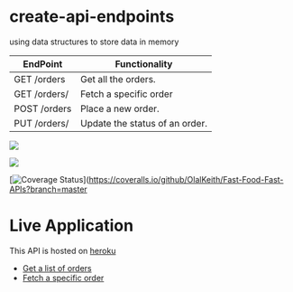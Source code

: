 # create-api-endpoints
using data structures to store data in memory

| EndPoint              | Functionality                  |
| --------------------- | ------------------------------ |
| GET /orders           | Get all the orders.            |
| GET /orders/<orderId> | Fetch a specific order         |
| POST /orders          | Place a new order.             |
| PUT /orders/<orderId> | Update the status of an order. |


<a href="https://codeclimate.com/github/OlalKeith/Fast-Food-Fast-APIs/maintainability"><img src="https://api.codeclimate.com/v1/badges/e92621d19014869658e5/maintainability" /></a>


<a href="https://codeclimate.com/github/OlalKeith/Fast-Food-Fast-APIs/test_coverage"><img src="https://api.codeclimate.com/v1/badges/e92621d19014869658e5/test_coverage" /></a>


[![Coverage Status](https://coveralls.io/repos/github/OlalKeith/Fast-Food-Fast-APIs/badge.svg?branch=API)](https://coveralls.io/github/OlalKeith/Fast-Food-Fast-APIs?branch=master


# Live Application

This API is hosted on [heroku](https://www.heroku.com/)

- [Get a list of orders](https://olal-fast-food-api.herokuapp.com/api/v1/orders)
- [Fetch a specific order](https://olal-fast-food-api.herokuapp.com/api/v1/orders/2)